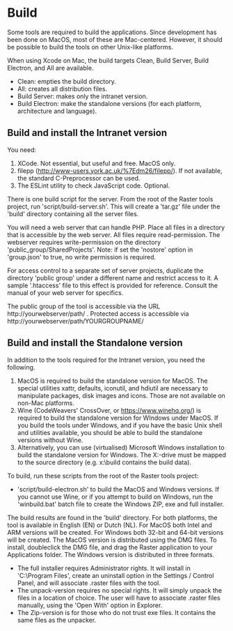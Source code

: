 # Build
Some tools are required to build the applications. Since development has been done on MacOS, most of these
are Mac-centered. However, it should be possible to build the tools on other Unix-like platforms.

When using Xcode on Mac, the build targets Clean, Build Server, Build Electron, and All are available. 
* Clean: empties the build directory. 
* All: creates all distribution files.
* Build Server: makes only the intranet version.
* Build Electron: make the standalone versions (for each platform, architecture and language).

## Build and install the Intranet version
You need:
1. XCode. Not essential, but useful and free. MacOS only.
2. filepp (http://www-users.york.ac.uk/%7Edm26/filepp/). If not available, the standard C-Preprocessor can be used.
3. The ESLint utility to check JavaScript code. Optional.

There is one build script for the server. From the root of the Raster tools project, run 'script/build-server.sh'. This will create a 'tar.gz' file under the 'build' directory containing all the server files.

You will need a web server that can handle PHP. Place all files in a directory that is accessible by the web server. All files require read-permission. The webserver requires write-permission on the directory 'public_group/SharedProjects'. Note: if set the 'nostore' option in 'group.json' to true, no write permission is required.

For access control to a separate set of server projects, duplicate the directory 'public group' under a different name and restrict access to it. A sample '.htaccess' file to this effect is provided for reference. Consult the manual of your web server for specifics.

The public group of the tool is accessible via the URL http://yourwebserver/path/ .
Protected access is accessible via http://yourwebserver/path/YOURGROUPNAME/


## Build and install the Standalone version
In addition to the tools required for the Intranet version, you need the following.
1. MacOS is required to build the standalone version for MacOS. The special utilities xattr, defaults, iconutil, and hdiutil are necessary to manipulate packages, disk images and icons. Those are not available on non-Mac platforms.
2. Wine (CodeWeavers' CrossOver, or https://www.winehq.org/) is required to build the standalone version for WIndows under MacOS. If you build the tools under Windows, and if you have the basic Unix shell and utilities available, you should be able to build the standalone versions without Wine.
3. Alternatively, you can use (virtualised) Microsoft Windows installation to build the standalone version for Windows. The X:-drive must be mapped to the source directory (e.g. x:\build contains the build data).

To build, run these scripts from the root of the Raster tools project:
* 'script/build-electron.sh' to build the MacOS and Windows versions.
If you cannot use Wine, or if you attempt to build on Windows, run the 'winbuild.bat' batch file to create the Windows ZIP, exe and full installer.

The build results are found in the 'build' directory. For both platforms, the tool is available in English (EN) or Dutch (NL). For MacOS both Intel and ARM versions will be created. For Windows both 32-bit and 64-bit versions will be created.
The MacOS version is distributed using the DMG files. To install, doubleclick the DMG file, and drag the Raster application to your Applications folder.
The Windows version is distributed in three formats.
* The full installer requires Administrator rights. It will install in 'C:\Program Files', create an uninstall option in the Settings / Control Panel, and will associate .raster files with the tool.
* The unpack-version requires no special rights. It will simply unpack the files in a location of choice. The user will have to associate .raster files manually, using the 'Open With' option in Explorer.
* The Zip-version is for those who do not trust exe files. It contains the same files as the unpacker.
